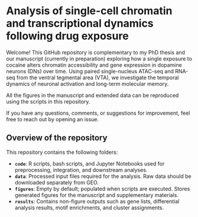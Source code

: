 # Analysis of single-cell chromatin and transcriptional dynamics following drug exposure

Welcome! This GitHub repository is complementary to my PhD thesis and our manuscript (currently in preparation) exploring how a single exposure to cocaine alters chromatin accessibility and gene expression in dopamine neurons (DNs) over time. Using paired single-nucleus ATAC-seq and RNA-seq from the ventral tegmental area (VTA), we investigate the temporal dynamics of neuronal activation and long-term molecular memory.

All the figures in the manuscript and extended data can be reproduced using the scripts in this repository.

If you have any questions, comments, or suggestions for improvement, feel free to reach out by opening an issue.


## Overview of the repository

This repository contains the following folders:

- **`code`**: R scripts, bash scripts, and Jupyter Notebooks used for preprocessing, integration, and downstream analyses.
- **`data`**: Processed input files required for the analysis. Raw data should be downloaded separately from GEO.
- **`figures`**: Empty by default; populated when scripts are executed. Stores generated figures for the manuscript and supplementary materials.
- **`results`**: Contains non-figure outputs such as gene lists, differential analysis results, motif enrichments, and cluster assignments.
